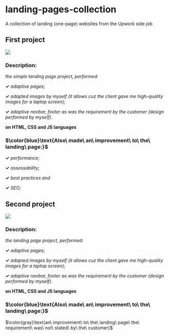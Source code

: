 # landing-pages-collection
A collection of landing (one-page) websites from the Upwork side job

## First project 

[![](https://img.shields.io/badge/Click_me_&#10138;-brightgreen?style=for-the-badge)](https://kseniiamarkiv.github.io/landing-pages-collection/100doll)

  
### Description:

*the simple landing page project, performed:*

**&#10003;** *adaptive pages;*

**&#10003;** *adapted images by myself (it allows cuz the client gave me high-quality images for a laptop screen);*

**&#10003;** *adaptive navbar, footer as was the requirement by the customer (design performed by myself).*

**on HTML, CSS and JS languages**


### $\color{blue}\text{Also\ made\ an\ improvement\ to\ the\ landing\ page:}$



**&#10003;** *performance;*

**&#10003;** *assessability;*

**&#10003;** *best practices and*

**&#10003;** *SEO;*



## Second project 

[![](https://img.shields.io/badge/Click_me_&#10138;-yellow?style=for-the-badge)](https://kseniiamarkiv.github.io/landing-pages-collection/350doll)

### Description:

*the landing page project, performed:*

**&#10003;** *adaptive pages;*

**&#10003;** *adapted images by myself (it allows cuz the client gave me high-quality images for a laptop screen);*

**&#10003;** *adaptive navbar, footer as was the requirement by the customer (design performed by myself).*

**on HTML, CSS and JS languages**


### $\color{blue}\text{Also\ made\ an\ improvement\ to\ the\ landing\ page:}$

$\color{gray}\text{an\ improvement\ to\ the\ landing\ page\ the\ requirement\ was\ not\ stated\ by\ the\ customer}$
